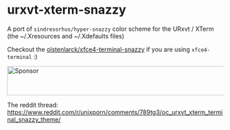 # urxvt-xterm-snazzy
A port of `sindresorhus/hyper-snazzy` color scheme for the URxvt / XTerm (the ~/.Xresources and ~/.Xdefaults files)

Checkout the [olstenlarck/xfce4-terminal-snazzy](https://github.com/olstenlarck/xfce4-terminal-snazzy) if you are using `xfce4-terminal` :)

<a target='_blank' rel='nofollow' href='https://app.codesponsor.io/link/K7yYzzA5nb2ZDR4GTKmgUdfe/olstenlarck/urxvt-xterm-snazzy'>
  <img alt='Sponsor' width='888' height='68' src='https://app.codesponsor.io/embed/K7yYzzA5nb2ZDR4GTKmgUdfe/olstenlarck/urxvt-xterm-snazzy.svg' />
</a>

The reddit thread: https://www.reddit.com/r/unixporn/comments/789tg3/oc_urxvt_xterm_terminal_snazzy_theme/
